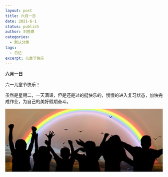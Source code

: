 ```yaml
---
layout: post
title: 六月一日
date: 2021-6-1
status: publish
author: 刘胜琪
categories: 
  - 默认分类
tags: 
  - 日记
excerpt: 儿童节快乐
---
```


**六月一日**

六一儿童节快乐！



虽然是星期二，一天满课，但是还是过的挺快乐的，慢慢的进入复习状态，加快完成作业，为自己的美好假期奋斗。

![](2021-6-1-六月一日.assets/world-childrens-day-520272_960_720.jpg)

